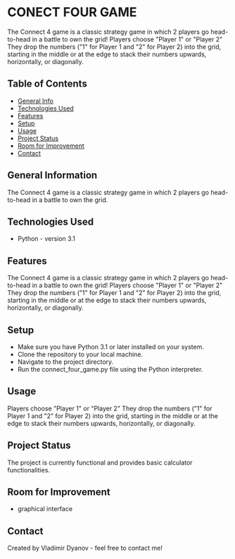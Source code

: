# CONECT FOUR GAME
 The Connect 4 game is a classic strategy game in which 2 players go head-to-head in a battle to own the grid! Players choose "Player 1" or "Player 2" They drop the numbers ("1" for Player 1 and "2" for Player 2) into the grid, starting in the middle or at the edge to stack their numbers upwards, horizontally, or diagonally.

## Table of Contents
* [General Info](#general-information)
* [Technologies Used](#technologies-used)
* [Features](#features)
* [Setup](#setup)
* [Usage](#usage)
* [Project Status](#project-status)
* [Room for Improvement](#room-for-improvement)
* [Contact](#contact)


## General Information
The Connect 4 game is a classic strategy game in which 2 players go head-to-head in a battle to own the grid.

## Technologies Used
- Python - version 3.1

## Features
The Connect 4 game is a classic strategy game in which 2 players go head-to-head in a battle to own the grid! Players choose "Player 1" or "Player 2" They drop the numbers ("1" for Player 1 and "2" for Player 2) into the grid, starting in the middle or at the edge to stack their numbers upwards, horizontally, or diagonally.

## Setup
- Make sure you have Python 3.1 or later installed on your system.
- Clone the repository to your local machine.
- Navigate to the project directory.
- Run the connect_four_game.py file using the Python interpreter.


## Usage
Players choose "Player 1" or "Player 2" They drop the numbers ("1" for Player 1 and "2" for Player 2) into the grid, starting in the middle or at the edge to stack their numbers upwards, horizontally, or diagonally.

## Project Status
The project is currently functional and provides basic calculator functionalities.

## Room for Improvement
- graphical interface

## Contact
Created by Vladimir Dyanov - feel free to contact me!



